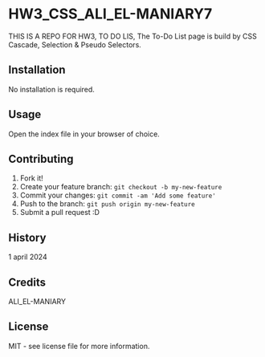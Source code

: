 # HW3_CSS_ALI_EL-MANIARY7
THIS IS A REPO FOR HW3, TO DO LIS, The To-Do List page is build by CSS Cascade, Selection & Pseudo Selectors.
## Installation

No installation is required.

## Usage

Open the index file in your browser of choice.

## Contributing

1. Fork it!
2. Create your feature branch: `git checkout -b my-new-feature`
3. Commit your changes: `git commit -am 'Add some feature'`
4. Push to the branch: `git push origin my-new-feature`
5. Submit a pull request :D

## History

1 april 2024

## Credits

ALI_EL-MANIARY
## License

MIT - see license file for more information.
